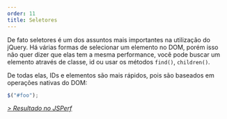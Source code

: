 ```yaml
---
order: 11
title: Seletores
---
```


De fato seletores é um dos assuntos mais importantes na utilização do jQuery. Há várias formas de selecionar um elemento no DOM, porém isso não quer dizer que elas tem a mesma performance, você pode buscar um elemento através de classe, id ou usar os métodos `find()`, `children()`.

De todas elas, IDs e elementos são mais rápidos, pois são baseados em operações nativas do DOM:

```js
$("#foo");
```

*[> Resultado no JSPerf](http://jsperf.com/browser-diet-jquery-selectors)*